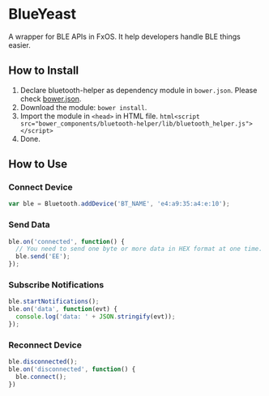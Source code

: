 # BlueYeast
A wrapper for BLE APIs in FxOS. It help developers handle BLE things easier.

## How to Install
1. Declare bluetooth-helper as dependency module in `bower.json`. Please check [bower.json](http://bower.io/docs/creating-packages/).
2. Download the module: `bower install`.
3. Import the module in `<head>` in HTML file. `html<script src="bower_components/bluetooth-helper/lib/bluetooth_helper.js"></script>`
4. Done.

## How to Use
### Connect Device
```js
var ble = Bluetooth.addDevice('BT_NAME', 'e4:a9:35:a4:e:10');
```

### Send Data
```js
ble.on('connected', function() {
  // You need to send one byte or more data in HEX format at one time.
  ble.send('EE');
});
```

### Subscribe Notifications
```js
ble.startNotifications();
ble.on('data', function(evt) {
  console.log('data: ' + JSON.stringify(evt));
});
```

### Reconnect Device
```js
ble.disconnected();
ble.on('disconnected', function() {
  ble.connect();
})
```
